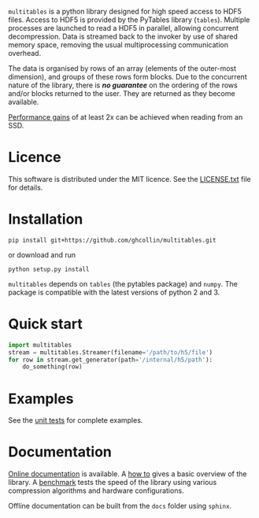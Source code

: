 `multitables` is a python library designed for high speed access to HDF5 files.
Access to HDF5 is provided by the PyTables library (`tables`).
Multiple processes are launched to read a HDF5 in parallel, allowing concurrent decompression.
Data is streamed back to the invoker by use of shared memory space, removing the usual multiprocessing
communication overhead.

The data is organised by rows of an array (elements of the outer-most dimension), and groups of these rows form blocks.
Due to the concurrent nature of the library, there is **_no guarantee_** on the ordering of the rows and/or blocks
returned to the user. They are returned as they become available.

[Performance gains](http://multitables.readthedocs.io/en/latest/benchmark.html) of at least 2x can be achieved when reading from an SSD. 

# Licence
This software is distributed under the MIT licence. 
See the [LICENSE.txt](https://github.com/ghcollin/multitables/blob/master/LICENSE.txt) file for details.

# Installation
```
pip install git+https://github.com/ghcollin/multitables.git
```
or download and run
```
python setup.py install
```

`multitables` depends on `tables` (the pytables package) and `numpy`.
The package is compatible with the latest versions of python 2 and 3.

# Quick start
```python
import multitables
stream = multitables.Streamer(filename='/path/to/h5/file')
for row in stream.get_generator(path='/internal/h5/path'):
    do_something(row)
```

# Examples
See the [unit tests](https://github.com/ghcollin/multitables/blob/master/multitables_test.py) for complete examples.

# Documentation
[Online documentation](http://multitables.readthedocs.io/en/latest/) is available. 
A [how to](http://multitables.readthedocs.io/en/latest/howto.html) gives a basic overview of the library. 
A [benchmark](http://multitables.readthedocs.io/en/latest/benchmark.html) tests the speed of the library using various 
compression algorithms and hardware configurations.

Offline documentation can be built from the `docs` folder using `sphinx`.